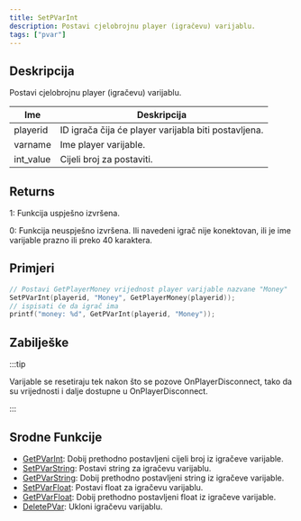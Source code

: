 ```yaml
---
title: SetPVarInt
description: Postavi cjelobrojnu player (igračevu) varijablu.
tags: ["pvar"]
---
```


## Deskripcija

Postavi cjelobrojnu player (igračevu) varijablu.

| Ime       | Deskripcija                                          |
| --------- | ---------------------------------------------------- |
| playerid  | ID igrača čija će player varijabla biti postavljena. |
| varname   | Ime player varijable.                                |
| int_value | Cijeli broj za postaviti.                            |

## Returns

1: Funkcija uspješno izvršena.

0: Funkcija neuspješno izvršena. Ili navedeni igrač nije konektovan, ili je ime varijable prazno ili preko 40 karaktera.

## Primjeri

```c
// Postavi GetPlayerMoney vrijednost player varijable nazvane "Money"
SetPVarInt(playerid, "Money", GetPlayerMoney(playerid));
// ispisati će da igrač ima
printf("money: %d", GetPVarInt(playerid, "Money"));
```

## Zabilješke

:::tip

Varijable se resetiraju tek nakon što se pozove OnPlayerDisconnect, tako da su vrijednosti i dalje dostupne u OnPlayerDisconnect.

:::

## Srodne Funkcije

- [GetPVarInt](GetPVarInt): Dobij prethodno postavljeni cijeli broj iz igračeve varijable.
- [SetPVarString](SetPVarString): Postavi string za igračevu varijablu.
- [GetPVarString](GetPVarString): Dobij prethodno postavljeni string iz igračeve varijable.
- [SetPVarFloat](SetPVarFloat): Postavi float za igračevu varijablu.
- [GetPVarFloat](GetPVarFloat): Dobij prethodno postavljeni float iz igračeve varijable.
- [DeletePVar](DeletePVar): Ukloni igračevu varijablu.
